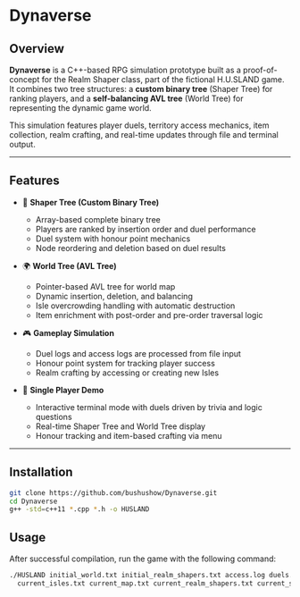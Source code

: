 # Dynaverse

## Overview

**Dynaverse** is a C++-based RPG simulation prototype built as a proof-of-concept for the Realm Shaper class, part of the fictional H.U.SLAND game. It combines two tree structures: a **custom binary tree** (Shaper Tree) for ranking players, and a **self-balancing AVL tree** (World Tree) for representing the dynamic game world.

This simulation features player duels, territory access mechanics, item collection, realm crafting, and real-time updates through file and terminal output.

---

## Features

- 🌳 **Shaper Tree (Custom Binary Tree)**
  - Array-based complete binary tree
  - Players are ranked by insertion order and duel performance
  - Duel system with honour point mechanics
  - Node reordering and deletion based on duel results

- 🌍 **World Tree (AVL Tree)**
  - Pointer-based AVL tree for world map
  - Dynamic insertion, deletion, and balancing
  - Isle overcrowding handling with automatic destruction
  - Item enrichment with post-order and pre-order traversal logic

- 🎮 **Gameplay Simulation**
  - Duel logs and access logs are processed from file input
  - Honour point system for tracking player success
  - Realm crafting by accessing or creating new Isles

- 🧠 **Single Player Demo**
  - Interactive terminal mode with duels driven by trivia and logic questions
  - Real-time Shaper Tree and World Tree display
  - Honour tracking and item-based crafting via menu

---

## Installation

```bash
git clone https://github.com/bushushow/Dynaverse.git
cd Dynaverse
g++ -std=c++11 *.cpp *.h -o HUSLAND
```

## Usage

After successful compilation, run the game with the following command:

```bash
./HUSLAND initial_world.txt initial_realm_shapers.txt access.log duels.log \
  current_isles.txt current_map.txt current_realm_shapers.txt current_shaper_tree.txt
```
